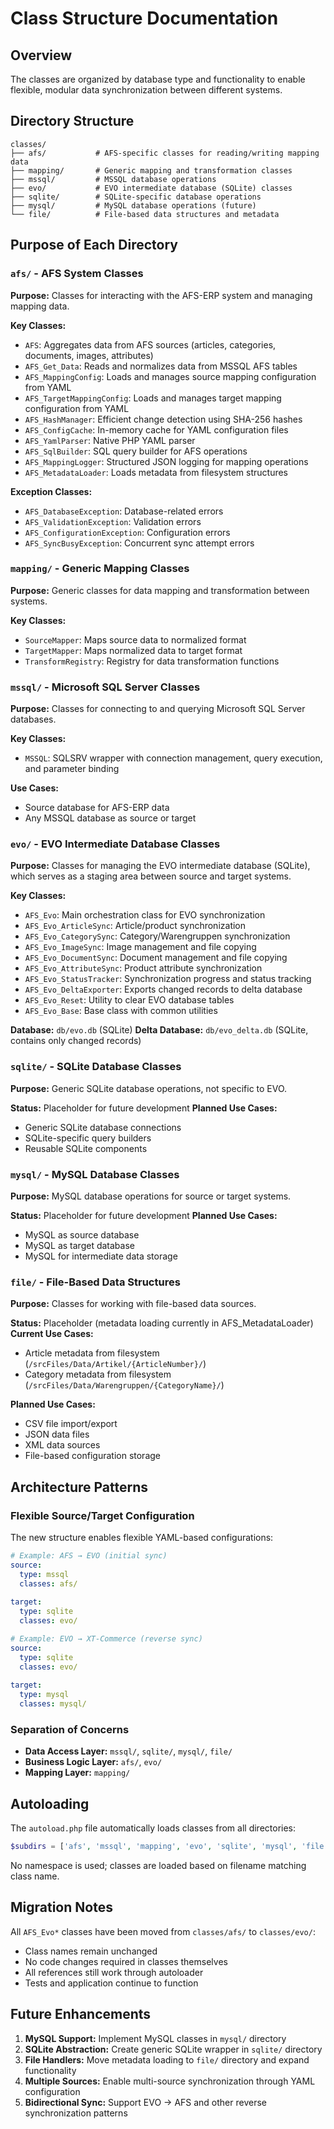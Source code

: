 # Class Structure Documentation

## Overview
The classes are organized by database type and functionality to enable flexible, modular data synchronization between different systems.

## Directory Structure

```
classes/
├── afs/           # AFS-specific classes for reading/writing mapping data
├── mapping/       # Generic mapping and transformation classes
├── mssql/         # MSSQL database operations
├── evo/           # EVO intermediate database (SQLite) classes
├── sqlite/        # SQLite-specific database operations
├── mysql/         # MySQL database operations (future)
└── file/          # File-based data structures and metadata
```

## Purpose of Each Directory

### `afs/` - AFS System Classes
**Purpose:** Classes for interacting with the AFS-ERP system and managing mapping data.

**Key Classes:**
- `AFS`: Aggregates data from AFS sources (articles, categories, documents, images, attributes)
- `AFS_Get_Data`: Reads and normalizes data from MSSQL AFS tables
- `AFS_MappingConfig`: Loads and manages source mapping configuration from YAML
- `AFS_TargetMappingConfig`: Loads and manages target mapping configuration from YAML
- `AFS_HashManager`: Efficient change detection using SHA-256 hashes
- `AFS_ConfigCache`: In-memory cache for YAML configuration files
- `AFS_YamlParser`: Native PHP YAML parser
- `AFS_SqlBuilder`: SQL query builder for AFS operations
- `AFS_MappingLogger`: Structured JSON logging for mapping operations
- `AFS_MetadataLoader`: Loads metadata from filesystem structures

**Exception Classes:**
- `AFS_DatabaseException`: Database-related errors
- `AFS_ValidationException`: Validation errors
- `AFS_ConfigurationException`: Configuration errors
- `AFS_SyncBusyException`: Concurrent sync attempt errors

### `mapping/` - Generic Mapping Classes
**Purpose:** Generic classes for data mapping and transformation between systems.

**Key Classes:**
- `SourceMapper`: Maps source data to normalized format
- `TargetMapper`: Maps normalized data to target format
- `TransformRegistry`: Registry for data transformation functions

### `mssql/` - Microsoft SQL Server Classes
**Purpose:** Classes for connecting to and querying Microsoft SQL Server databases.

**Key Classes:**
- `MSSQL`: SQLSRV wrapper with connection management, query execution, and parameter binding

**Use Cases:**
- Source database for AFS-ERP data
- Any MSSQL database as source or target

### `evo/` - EVO Intermediate Database Classes
**Purpose:** Classes for managing the EVO intermediate database (SQLite), which serves as a staging area between source and target systems.

**Key Classes:**
- `AFS_Evo`: Main orchestration class for EVO synchronization
- `AFS_Evo_ArticleSync`: Article/product synchronization
- `AFS_Evo_CategorySync`: Category/Warengruppen synchronization
- `AFS_Evo_ImageSync`: Image management and file copying
- `AFS_Evo_DocumentSync`: Document management and file copying
- `AFS_Evo_AttributeSync`: Product attribute synchronization
- `AFS_Evo_StatusTracker`: Synchronization progress and status tracking
- `AFS_Evo_DeltaExporter`: Exports changed records to delta database
- `AFS_Evo_Reset`: Utility to clear EVO database tables
- `AFS_Evo_Base`: Base class with common utilities

**Database:** `db/evo.db` (SQLite)
**Delta Database:** `db/evo_delta.db` (SQLite, contains only changed records)

### `sqlite/` - SQLite Database Classes
**Purpose:** Generic SQLite database operations, not specific to EVO.

**Status:** Placeholder for future development
**Planned Use Cases:**
- Generic SQLite database connections
- SQLite-specific query builders
- Reusable SQLite components

### `mysql/` - MySQL Database Classes
**Purpose:** MySQL database operations for source or target systems.

**Status:** Placeholder for future development
**Planned Use Cases:**
- MySQL as source database
- MySQL as target database
- MySQL for intermediate data storage

### `file/` - File-Based Data Structures
**Purpose:** Classes for working with file-based data sources.

**Status:** Placeholder (metadata loading currently in AFS_MetadataLoader)
**Current Use Cases:**
- Article metadata from filesystem (`/srcFiles/Data/Artikel/{ArticleNumber}/`)
- Category metadata from filesystem (`/srcFiles/Data/Warengruppen/{CategoryName}/`)

**Planned Use Cases:**
- CSV file import/export
- JSON data files
- XML data sources
- File-based configuration storage

## Architecture Patterns

### Flexible Source/Target Configuration
The new structure enables flexible YAML-based configurations:

```yaml
# Example: AFS → EVO (initial sync)
source:
  type: mssql
  classes: afs/
  
target:
  type: sqlite
  classes: evo/
```

```yaml
# Example: EVO → XT-Commerce (reverse sync)
source:
  type: sqlite
  classes: evo/
  
target:
  type: mysql
  classes: mysql/
```

### Separation of Concerns
- **Data Access Layer:** `mssql/`, `sqlite/`, `mysql/`, `file/`
- **Business Logic Layer:** `afs/`, `evo/`
- **Mapping Layer:** `mapping/`

## Autoloading
The `autoload.php` file automatically loads classes from all directories:
```php
$subdirs = ['afs', 'mssql', 'mapping', 'evo', 'sqlite', 'mysql', 'file'];
```

No namespace is used; classes are loaded based on filename matching class name.

## Migration Notes
All `AFS_Evo*` classes have been moved from `classes/afs/` to `classes/evo/`:
- Class names remain unchanged
- No code changes required in classes themselves
- All references still work through autoloader
- Tests and application continue to function

## Future Enhancements
1. **MySQL Support:** Implement MySQL classes in `mysql/` directory
2. **SQLite Abstraction:** Create generic SQLite wrapper in `sqlite/` directory
3. **File Handlers:** Move metadata loading to `file/` directory and expand functionality
4. **Multiple Sources:** Enable multi-source synchronization through YAML configuration
5. **Bidirectional Sync:** Support EVO → AFS and other reverse synchronization patterns
